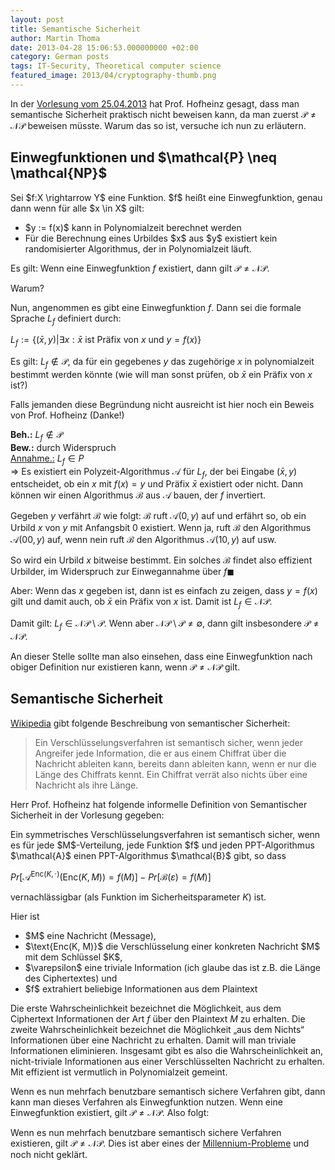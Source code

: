 ```yaml
---
layout: post
title: Semantische Sicherheit
author: Martin Thoma
date: 2013-04-28 15:06:53.000000000 +02:00
category: German posts
tags: IT-Security, Theoretical computer science
featured_image: 2013/04/cryptography-thumb.png
---
```

In der <a href="http://www.iks.kit.edu/fileadmin/User/Lectures/Sicherheit/SoSe13/Sicherheit_VL03.pdf">Vorlesung vom 25.04.2013</a> hat Prof. Hofheinz gesagt, dass man semantische Sicherheit praktisch nicht beweisen kann, da man zuerst <span markdown="0">$\mathcal{P} \neq \mathcal{NP}$</span> beweisen müsste. Warum das so ist, versuche ich nun zu erläutern.

<h2>Einwegfunktionen und <span markdown="0">$\mathcal{P} \neq \mathcal{NP}$</span></h2>
<div class="definition">
Sei <span markdown="0">$f:X \rightarrow Y$</span> eine Funktion.
<span markdown="0">$f$</span> hei&szlig;t eine Einwegfunktion, genau dann wenn für alle <span markdown="0">$x \in X$</span> gilt:
<ul>
  <li><span markdown="0">$y := f(x)$</span> kann in Polynomialzeit berechnet werden</li>
  <li>Für die Berechnung eines Urbildes <span markdown="0">$x$</span> aus <span markdown="0">$y$</span> existiert kein randomisierter Algorithmus, der in Polynomialzeit läuft.</li>
</ul>
</div>

Es gilt: Wenn eine Einwegfunktion <span markdown="0">$f$</span> existiert, dann gilt <span markdown="0">$\mathcal{P} \neq \mathcal{NP}$</span>.

Warum?

Nun, angenommen es gibt eine Einwegfunktion <span markdown="0">$f$</span>. Dann sei die formale Sprache <span markdown="0">$L_f$</span> definiert durch:

<span markdown="0">$L_f := \{(\bar x, y) | \exists x: \bar x \text{ ist Präfix von } x \text{ und } y = f(x)\}$</span>

Es gilt: <span markdown="0">$L_f \notin \mathcal{P}$</span>, da für ein gegebenes <span markdown="0">$y$</span> das zugehörige <span markdown="0">$x$</span> in polynomialzeit bestimmt werden könnte (wie will man sonst prüfen, ob <span markdown="0">$\bar x$</span> ein Präfix von <span markdown="0">$x$</span> ist?)

Falls jemanden diese Begründung nicht ausreicht ist hier noch ein Beweis von Prof. Hofheinz (Danke!)

<strong>Beh.:</strong> <span markdown="0">$L_f \notin \mathcal{P}$</span><br/>
<strong>Bew.:</strong> durch Widerspruch<br/>
<u>Annahme.:</u> <span markdown="0">$L_f \in P$</span><br/>
<span markdown="0">$\Rightarrow$</span> Es existiert ein Polyzeit-Algorithmus <span markdown="0">$\mathcal{A}$</span> für <span markdown="0">$L_f$</span>, der bei Eingabe <span markdown="0">$(\bar x, y)$</span> entscheidet, ob ein <span markdown="0">$x$</span> mit <span markdown="0">$f(x)=y$</span> und Präfix <span markdown="0">$\bar x$</span> existiert oder nicht. Dann können wir einen Algorithmus <span markdown="0">$\mathcal{B}$</span> aus <span markdown="0">$\mathcal{A}$</span> bauen, der <span markdown="0">$f$</span> invertiert.

Gegeben <span markdown="0">$y$</span> verfährt <span markdown="0">$\mathcal{B}$</span> wie folgt:
<span markdown="0">$\mathcal{B}$</span> ruft <span markdown="0">$\mathcal{A}(0,y)$</span> auf und erfährt so, ob ein Urbild <span markdown="0">$x$</span> von <span markdown="0">$y$</span> mit Anfangsbit <span markdown="0">$0$</span> existiert. Wenn ja, ruft <span markdown="0">$\mathcal{B}$</span> den Algorithmus <span markdown="0">$\mathcal{A}(00,y)$</span> auf, wenn nein ruft <span markdown="0">$\mathcal{B}$</span> den Algorithmus <span markdown="0">$\mathcal{A}(10,y)$</span> auf usw.

So wird ein Urbild <span markdown="0">$x$</span> bitweise bestimmt. Ein solches <span markdown="0">$\mathcal{B}$</span> findet also effizient Urbilder, im Widerspruch zur Einwegannahme über <span markdown="0">$f \blacksquare$</span>

Aber: Wenn das <span markdown="0">$x$</span> gegeben ist, dann ist es einfach zu zeigen, dass <span markdown="0">$y= f(x)$</span> gilt und damit auch, ob <span markdown="0">$\bar x$</span> ein Präfix von <span markdown="0">$x$</span> ist. Damit ist <span markdown="0">$L_f \in \mathcal{NP}$</span>.

Damit gilt: <span markdown="0">$L_f \in \mathcal{NP} \setminus \mathcal{P}$</span>.
Wenn aber <span markdown="0">$\mathcal{NP} \setminus \mathcal{P} \neq \emptyset$</span>, dann gilt insbesondere <span markdown="0">$\mathcal{P} \neq \mathcal{NP}$</span>.

An dieser Stelle sollte man also einsehen, dass eine Einwegfunktion nach obiger Definition nur existieren kann, wenn <span markdown="0">$\mathcal{P} \neq \mathcal{NP}$</span> gilt.

<h2>Semantische Sicherheit</h2>
<a href="http://de.wikipedia.org/wiki/Sicherheitseigenschaften_kryptografischer_Verfahren#Semantische_Sicherheit">Wikipedia</a> gibt folgende Beschreibung von semantischer Sicherheit:

<blockquote>Ein Verschlüsselungsverfahren ist semantisch sicher, wenn jeder Angreifer jede Information, die er aus einem Chiffrat über die Nachricht ableiten kann, bereits dann ableiten kann, wenn er nur die Länge des Chiffrats kennt. Ein Chiffrat verrät also nichts über eine Nachricht als ihre Länge.</blockquote>



Herr Prof. Hofheinz hat folgende informelle Definition von Semantischer Sicherheit in der Vorlesung gegeben:

<div class="definition">
Ein symmetrisches Verschlüsselungsverfahren ist semantisch sicher, wenn es für jede <span markdown="0">$M$</span>-Verteilung, jede Funktion <span markdown="0">$f$</span> und jeden PPT-Algorithmus <span markdown="0">$\mathcal{A}$</span> einen PPT-Algorithmus <span markdown="0">$\mathcal{B}$</span> gibt, so dass

<span markdown="0">$Pr \left [\mathcal{A}^{\text{Enc}(K, \cdot)}(\text{Enc}(K, M)) = f(M) \right ] - Pr [\mathcal{B}(\varepsilon) = f(M)]$</span>

vernachlässigbar (als Funktion im Sicherheitsparameter <span markdown="0">$K$</span>) ist.
</div>

Hier ist
<ul>
  <li><span markdown="0">$M$</span> eine Nachricht (Message),</li>
  <li><span markdown="0">$\text{Enc(K, M)}$</span>  die Verschlüsselung einer konkreten Nachricht <span markdown="0">$M$</span> mit dem Schlüssel <span markdown="0">$K$</span>,</li>
  <li><span markdown="0">$\varepsilon$</span> eine triviale Information (ich glaube das ist z.B. die Länge des Ciphertextes) und</li>
  <li><span markdown="0">$f$</span> extrahiert beliebige Informationen aus dem Plaintext</li>
</ul>

Die erste Wahrscheinlichkeit bezeichnet die Möglichkeit, aus dem Ciphertext Informationen der Art <span markdown="0">$f$</span> über den Plaintext <span markdown="0">$M$</span> zu erhalten.
Die zweite Wahrscheinlichkeit bezeichnet die Möglichkeit &bdquo;aus dem Nichts&ldquo; Informationen über eine Nachricht zu erhalten. Damit will man triviale Informationen eliminieren. Insgesamt gibt es also die Wahrscheinlichkeit an, nicht-triviale Informationen aus einer Verschlüsselten Nachricht zu erhalten. Mit effizient ist vermutlich in Polynomialzeit gemeint.

Wenn es nun mehrfach benutzbare semantisch sichere Verfahren gibt, dann kann man dieses Verfahren als Einwegfunktion nutzen. Wenn eine Einwegfunktion existiert, gilt <span markdown="0">$\mathcal{P} \neq \mathcal{NP}$</span>. Also folgt:

Wenn es nun mehrfach benutzbare semantisch sichere Verfahren existieren, gilt <span markdown="0">$\mathcal{P} \neq \mathcal{NP}$</span>. Dies ist aber eines der <a href="http://de.wikipedia.org/wiki/Millennium-Probleme">Millennium-Probleme</a> und noch nicht geklärt.
